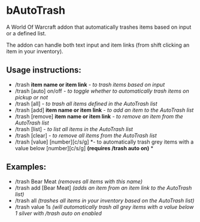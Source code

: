 bAutoTrash
==========

A World Of Warcraft addon that automatically trashes items based on input or a defined list.

The addon can handle both text input and item links (from shift clicking an item in your inventory).

Usage instructions:
-------------------

* /trash **item name or item link** *- to trash items based on input*
* /trash [auto] on/off *- to toggle whether to automatically trash items on pickup or not*
* /trash [all] *- to trash all items defined in the AutoTrash list*
* /trash [add] **item name or item link** *- to add an item to the AutoTrash list*
* /trash [remove] **item name or item link** *- to remove an item from the AutoTrash list*
* /trash [list] *- to list all items in the AutoTrash list*
* /trash [clear] *- to remove all items from the AutoTrash list*
* /trash [value] [number][c/s/g] *- to automatically trash grey items with a value below [number][c/s/g] **(requires /trash auto on)** *

Examples:
---------

* /trash Bear Meat *(removes all items with this name)*
* /trash add [Bear Meat] *(adds an item from an item link to the AutoTrash list)*
* /trash all *(trashes all items in your inventory based on the AutoTrash list)*
* /trash value 1s *(will automatically trash all grey items with a value below 1 silver with /trash auto on enabled*